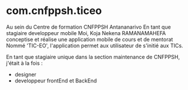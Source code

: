 # com.cnfppsh.ticeo

Au sein du Centre de formation CNFPPSH Antananarivo
En tant que stagiaire developpeur mobile
Moi, Koja Nekena RAMANAMAHEFA conceptise et réalise une application mobile de cours et de mentorat
Nommé 'TIC-EO', l'application permet aux utilisateur de s'initié aux TICs.

En tant que stagiaire unique dans la section maintenance de CNFPPSH, j'était à la fois : 
* designer
* developpeur frontEnd et BackEnd
